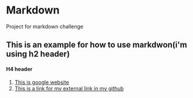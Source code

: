 # Markdown
Project for markdown challenge
## This is an example for how to use markdwon(i'm using h2 header)
#### H4 header

1. [This is google website](https://www.google.com)
2. [This is a link for my external link in my github](https://github.com/cnhuijiang/Markdown/blob/master/External%20link)
